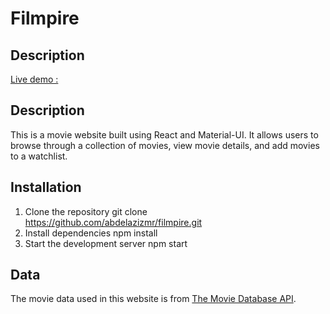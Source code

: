 # Filmpire

## Description
[Live demo : ](https://filmpirev.netlify.app/)

## Description
This is a movie website built using React and Material-UI. It allows users to browse through a collection of movies, view movie details, and add movies to a watchlist.

## Installation
1. Clone the repository 
git clone https://github.com/abdelazizmr/filmpire.git
2. Install dependencies
npm install
3. Start the development server
npm start

## Data
The movie data used in this website is from [The Movie Database API](https://developers.themoviedb.org/3/getting-started/introduction).

